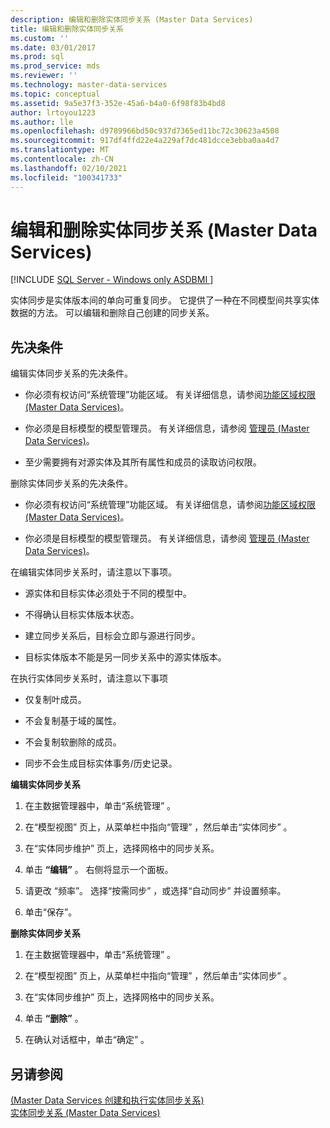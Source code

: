 ```yaml
---
description: 编辑和删除实体同步关系 (Master Data Services)
title: 编辑和删除实体同步关系
ms.custom: ''
ms.date: 03/01/2017
ms.prod: sql
ms.prod_service: mds
ms.reviewer: ''
ms.technology: master-data-services
ms.topic: conceptual
ms.assetid: 9a5e37f3-352e-45a6-b4a0-6f98f83b4bd8
author: lrtoyou1223
ms.author: lle
ms.openlocfilehash: d9789966bd50c937d7365ed11bc72c30623a4508
ms.sourcegitcommit: 917df4ffd22e4a229af7dc481dcce3ebba0aa4d7
ms.translationtype: MT
ms.contentlocale: zh-CN
ms.lasthandoff: 02/10/2021
ms.locfileid: "100341733"
---
```

# <a name="edit-and-delete-an-entity-sync-relationship-master-data-services"></a>编辑和删除实体同步关系 (Master Data Services)

[!INCLUDE [SQL Server - Windows only ASDBMI  ](../includes/applies-to-version/sql-windows-only-asdbmi.md)]

  实体同步是实体版本间的单向可重复同步。 它提供了一种在不同模型间共享实体数据的方法。 可以编辑和删除自己创建的同步关系。  
  
## <a name="prerequisites"></a>先决条件  
 编辑实体同步关系的先决条件。  
  
-   你必须有权访问“系统管理”功能区域。 有关详细信息，请参阅[功能区域权限 (Master Data Services)](../master-data-services/functional-area-permissions-master-data-services.md)。  
  
-   你必须是目标模型的模型管理员。 有关详细信息，请参阅 [管理员 &#40;Master Data Services&#41;](../master-data-services/administrators-master-data-services.md)。  
  
-   至少需要拥有对源实体及其所有属性和成员的读取访问权限。  
  
 删除实体同步关系的先决条件。  
  
-   你必须有权访问“系统管理”功能区域。 有关详细信息，请参阅[功能区域权限 (Master Data Services)](../master-data-services/functional-area-permissions-master-data-services.md)。  
  
-   你必须是目标模型的模型管理员。 有关详细信息，请参阅 [管理员 &#40;Master Data Services&#41;](../master-data-services/administrators-master-data-services.md)。  
  
 在编辑实体同步关系时，请注意以下事项。  
  
-   源实体和目标实体必须处于不同的模型中。  
  
-   不得确认目标实体版本状态。  
  
-   建立同步关系后，目标会立即与源进行同步。  
  
-   目标实体版本不能是另一同步关系中的源实体版本。  
  
 在执行实体同步关系时，请注意以下事项  
  
-   仅复制叶成员。  
  
-   不会复制基于域的属性。  
  
-   不会复制软删除的成员。  
  
-   同步不会生成目标实体事务/历史记录。  
  
 **编辑实体同步关系**  
  
1.  在主数据管理器中，单击“系统管理” 。  
  
2.  在“模型视图”  页上，从菜单栏中指向“管理”  ，然后单击“实体同步” 。  
  
3.  在“实体同步维护”  页上，选择网格中的同步关系。  
  
4.  单击 **“编辑”** 。 右侧将显示一个面板。  
  
5.  请更改 “频率”。 选择“按需同步” ，或选择“自动同步”  并设置频率。  
  
6.  单击“保存”。  
  
 **删除实体同步关系**  
  
1.  在主数据管理器中，单击“系统管理” 。  
  
2.  在“模型视图”  页上，从菜单栏中指向“管理”  ，然后单击“实体同步” 。  
  
3.  在“实体同步维护”  页上，选择网格中的同步关系。  
  
4.  单击 **“删除”** 。  
  
5.  在确认对话框中，单击“确定” 。  
  
## <a name="see-also"></a>另请参阅  
 [&#40;Master Data Services 创建和执行实体同步关系&#41;](../master-data-services/create-and-execute-an-entity-sync-relationship-master-data-services.md)   
 [实体同步关系 &#40;Master Data Services&#41;](../master-data-services/entity-sync-relationship-master-data-services.md)  
  
  
